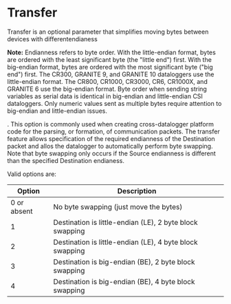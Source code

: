 # Transfer

Transfer is an optional parameter that simplifies moving bytes between devices with differentendianess

**Note:** Endianness refers to byte order. With the little-endian format, bytes are ordered with the least significant byte (the "little end") first. With the big-endian format, bytes are ordered with the most significant byte ("big end") first. The CR300, GRANITE 9, and GRANITE 10 dataloggers use the little-endian format. The CR800, CR1000, CR3000, CR6, CR1000X, and GRANITE 6 use the big-endian format. Byte order when sending string variables as serial data is identical in big-endian and little-endian CSI dataloggers. Only numeric values sent as multiple bytes require attention to big-endian and little-endian issues.

. This option is commonly used when creating cross-datalogger platform code for the parsing, or formation, of communication packets. The transfer feature allows specification of the required endianness of the Destination packet and allos the datalogger to automatically perform byte swapping. Note that byte swapping only occurs if the Source endianness is different than the specified Destination endianess.

Valid options are:

| Option      | Description                                              |
| ----------- | -------------------------------------------------------- |
| 0 or absent | No byte swapping (just move the bytes)                   |
| 1           | Destination is little-endian (LE), 2 byte block swapping |
| 2           | Destination is little-endian (LE), 4 byte block swapping |
| 3           | Destination is big-endian (BE), 2 byte block swapping    |
| 4           | Destination is big-endian (BE), 4 byte block swapping    |
